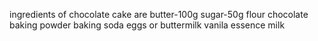 ingredients of chocolate cake are
butter-100g
sugar-50g
flour
chocolate
baking powder
baking soda
eggs or buttermilk
vanila essence
milk
